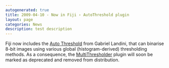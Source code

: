 ```yaml
---
autogenerated: true
title: 2009-04-10 - Now in Fiji › AutoThreshold plugin
layout: page
categories: News
description: test description
---
```


Fiji now includes the [Auto Threshold](Auto_Threshold) from Gabriel Landini, that can binarise 8-bit images using various global (histogram-derived) thresholding methods. As a consequence, the [MultiThresholder](MultiThresholder) plugin will soon be marked as deprecated and removed from distribution.


